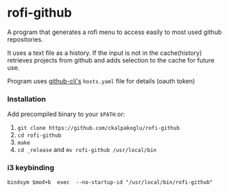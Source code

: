 # rofi-github
A program that generates a rofi menu to access easily to most used github repositories.

It uses a text file as a history. If the input is not in the cache(history) retrieves projects from github and adds selection to the cache for future use.

Program uses [github-cli's](https://github.com/cli/cli) `hosts.yaml` file for details (oauth token)

### Installation
Add precompiled binary to your `$PATH` or: 
1. `git clone https://github.com/ckalpakoglu/rofi-github`
2. `cd rofi-github`
3. `make` 
4. `cd _release` and `mv rofi-github /usr/local/bin` 

### i3 keybinding
`bindsym $mod+b  exec  --no-startup-id "/usr/local/bin/rofi-github"` 

